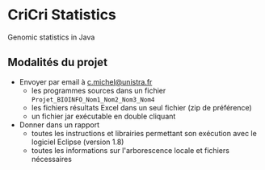 # CriCri Statistics
Genomic statistics in Java

## Modalités du projet

* Envoyer par email à c.michel@unistra.fr
  * les programmes sources dans un fichier `Projet_BIOINFO_Nom1_Nom2_Nom3_Nom4`
  * les fichiers résultats Excel dans un seul fichier (zip de préférence)
  * un fichier jar exécutable en double cliquant
* Donner dans un rapport
  * toutes les instructions et librairies permettant son exécution avec le logiciel Eclipse (version 1.8)
  * toutes les informations sur l'arborescence locale et fichiers nécessaires
